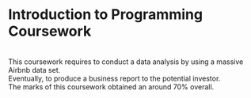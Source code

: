 # Introduction to Programming Coursework
\
This coursework requires to conduct a data analysis by using a massive Airbnb data set.
\
Eventually, to produce a business report to the potential investor.
\
The marks of this coursework obtained an around 70% overall.
